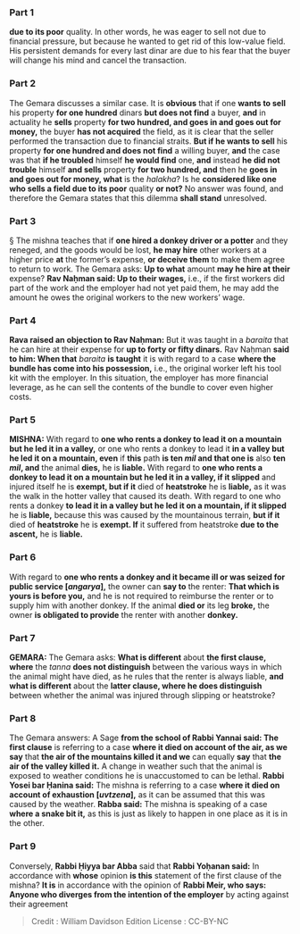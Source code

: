 
### Part 1
<b>due to its poor</b> quality. In other words, he was eager to sell not due to financial pressure, but because he wanted to get rid of this low-value field. His persistent demands for every last dinar are due to his fear that the buyer will change his mind and cancel the transaction.

### Part 2
The Gemara discusses a similar case. It is <b>obvious</b> that if one <b>wants to sell</b> his property <b>for one hundred</b> dinars <b>but does not find</b> a buyer, <b>and</b> in actuality he <b>sells</b> property <b>for two hundred, and goes in and goes out for money,</b> the buyer <b>has not acquired</b> the field, as it is clear that the seller performed the transaction due to financial straits. <b>But if he wants to sell</b> his property <b>for one hundred and does not find</b> a willing buyer, <b>and</b> the case was that <b>if he troubled</b> himself <b>he would find</b> one, <b>and</b> instead <b>he did not trouble</b> himself <b>and sells</b> property <b>for two hundred, and</b> then he <b>goes in and goes out for money, what</b> is the <i>halakha</i>? Is he <b>considered like one who sells a field due to its poor</b> quality <b>or not?</b> No answer was found, and therefore the Gemara states that this dilemma <b>shall stand</b> unresolved.

### Part 3
§ The mishna teaches that if <b>one hired a donkey driver or a potter</b> and they reneged, and the goods would be lost, <b>he may hire</b> other workers at a higher price <b>at</b> the former’s expense, <b>or deceive them</b> to make them agree to return to work. The Gemara asks: <b>Up to what</b> amount <b>may he hire at their</b> expense? <b>Rav Naḥman said: Up to their wages,</b> i.e., if the first workers did part of the work and the employer had not yet paid them, he may add the amount he owes the original workers to the new workers’ wage.

### Part 4
<b>Rava raised an objection to Rav Naḥman:</b> But it was taught in a <i>baraita</i> that he can hire at their expense for <b>up to forty or fifty dinars.</b> Rav Naḥman <b>said to him: When that</b> <i>baraita</i> <b>is taught</b> it is with regard to a case <b>where the bundle has come into his possession,</b> i.e., the original worker left his tool kit with the employer. In this situation, the employer has more financial leverage, as he can sell the contents of the bundle to cover even higher costs.

### Part 5
<strong>MISHNA:</strong> With regard to <b>one who rents a donkey to lead it on a mountain but he led it in a valley,</b> or one who rents a donkey to lead it <b>in a valley but he led it on a mountain, even</b> if <b>this</b> path <b>is ten <i>mil</i> and that one is</b> also <b>ten <i>mil</i>, and</b> the animal <b>dies,</b> he is <b>liable.</b> With regard to <b>one who rents a donkey to lead it on a mountain but he led it in a valley, if it slipped</b> and injured itself he is <b>exempt, but if it</b> died of <b>heatstroke</b> he is <b>liable,</b> as it was the walk in the hotter valley that caused its death. With regard to one who rents a donkey <b>to lead it in a valley but he led it on a mountain, if it slipped</b> he is <b>liable,</b> because this was caused by the mountainous terrain, <b>but if it</b> died of <b>heatstroke</b> he is <b>exempt. If</b> it suffered from heatstroke <b>due to the ascent,</b> he is <b>liable.</b>

### Part 6
With regard to <b>one who rents a donkey and it became ill or was seized for public service [<i>angarya</i>],</b> the owner can <b>say to</b> the renter: <b>That which is yours is before you,</b> and he is not required to reimburse the renter or to supply him with another donkey. If the animal <b>died or</b> its leg <b>broke,</b> the owner <b>is obligated to provide</b> the renter with another <b>donkey.</b>

### Part 7
<strong>GEMARA:</strong> The Gemara asks: <b>What is different</b> about <b>the first clause, where</b> the <i>tanna</i> <b>does not distinguish</b> between the various ways in which the animal might have died, as he rules that the renter is always liable, <b>and what is different</b> about the <b>latter clause, where he does distinguish</b> between whether the animal was injured through slipping or heatstroke?

### Part 8
The Gemara answers: A Sage <b>from the school of Rabbi Yannai said: The first clause</b> is referring to a case <b>where it died on account of the air, as we say</b> that <b>the air of the mountains killed it and we</b> can equally <b>say</b> that <b>the air of the valley killed it.</b> A change in weather such that the animal is exposed to weather conditions he is unaccustomed to can be lethal. <b>Rabbi Yosei bar Ḥanina said:</b> The mishna is referring to a case <b>where it died on account of exhaustion [<i>uvtzena</i>],</b> as it can be assumed that this was caused by the weather. <b>Rabba said:</b> The mishna is speaking of a case <b>where a snake bit it,</b> as this is just as likely to happen in one place as it is in the other.

### Part 9
Conversely, <b>Rabbi Ḥiyya bar Abba</b> said that <b>Rabbi Yoḥanan said:</b> In accordance with <b>whose</b> opinion <b>is this</b> statement of the first clause of the mishna? <b>It is</b> in accordance with the opinion of <b>Rabbi Meir, who says: Anyone who diverges from the intention of the employer</b> by acting against their agreement

>Credit : William Davidson Edition
>License : CC-BY-NC